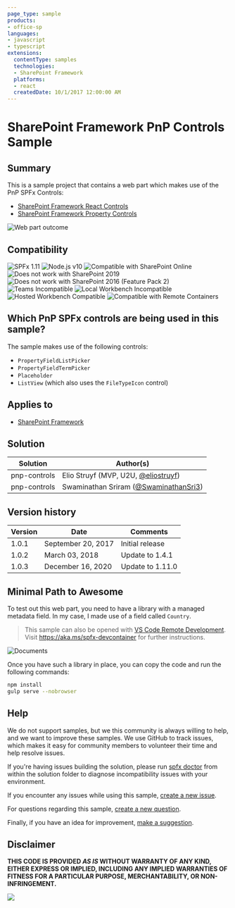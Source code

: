```yaml
---
page_type: sample
products:
- office-sp
languages:
- javascript
- typescript
extensions:
  contentType: samples
  technologies:
  - SharePoint Framework
  platforms:
  - react
  createdDate: 10/1/2017 12:00:00 AM
---
```

# SharePoint Framework PnP Controls Sample

## Summary

This is a sample project that contains a web part which makes use of the PnP SPFx Controls:

- [SharePoint Framework React Controls](https://www.npmjs.com/package/@pnp/spfx-controls-react)
- [SharePoint Framework Property Controls](https://www.npmjs.com/package/@pnp/spfx-property-controls)

![Web part outcome](./assets/webpart-outcome.gif)

## Compatibility

![SPFx 1.11](https://img.shields.io/badge/SPFx-1.11.0-green.svg)
![Node.js v10](https://img.shields.io/badge/Node.js-v10-green.svg)
![Compatible with SharePoint Online](https://img.shields.io/badge/SharePoint%20Online-Compatible-green.svg)
![Does not work with SharePoint 2019](https://img.shields.io/badge/SharePoint%20Server%202019-Incompatible-red.svg "SharePoint Server 2019 requires SPFx 1.4.1 or lower")
![Does not work with SharePoint 2016 (Feature Pack 2)](https://img.shields.io/badge/SharePoint%20Server%202016%20(Feature%20Pack%202)-Incompatible-red.svg "SharePoint Server 2016 Feature Pack 2 requires SPFx 1.1")
![Teams Incompatible](https://img.shields.io/badge/Teams-Incompatible-lightgrey.svg)
![Local Workbench Incompatible](https://img.shields.io/badge/Local%20Workbench-Incompatible-yellow.svg "This solution requires access to resources on the hosted site collection")
![Hosted Workbench Compatible](https://img.shields.io/badge/Hosted%20Workbench-Compatible-green.svg)
![Compatible with Remote Containers](https://img.shields.io/badge/Remote%20Containers-Compatible-green.svg)

## Which PnP SPFx controls are being used in this sample?

The sample makes use of the following controls:
- `PropertyFieldListPicker`
- `PropertyFieldTermPicker`
- `Placeholder`
- `ListView` (which also uses the `FileTypeIcon` control)

## Applies to

* [SharePoint Framework](https://learn.microsoft.com/sharepoint/dev/spfx/sharepoint-framework-overview)

## Solution

Solution|Author(s)
--------|---------
pnp-controls|Elio Struyf (MVP, U2U, [@eliostruyf](https://twitter.com/eliostruyf))
pnp-controls|Swaminathan Sriram ([@SwaminathanSri3](https://twitter.com/SwaminathanSri3))

## Version history

Version|Date|Comments
-------|----|--------
1.0.1|September 20, 2017|Initial release
1.0.2|March 03, 2018|Update to 1.4.1
1.0.3|December 16, 2020|Update to 1.11.0

## Minimal Path to Awesome

To test out this web part, you need to have a library with a managed metadata field. In my case, I made use of a field called `Country`.

>  This sample can also be opened with [VS Code Remote Development](https://code.visualstudio.com/docs/remote/remote-overview). Visit https://aka.ms/spfx-devcontainer for further instructions.

![Documents](./assets/documents.png)

Once you have such a library in place, you can copy the code and run the following commands:

```bash
npm install
gulp serve --nobrowser
```


## Help

We do not support samples, but we this community is always willing to help, and we want to improve these samples. We use GitHub to track issues, which makes it easy for  community members to volunteer their time and help resolve issues.

If you're having issues building the solution, please run [spfx doctor](https://pnp.github.io/cli-microsoft365/cmd/spfx/spfx-doctor/) from within the solution folder to diagnose incompatibility issues with your environment.

If you encounter any issues while using this sample, [create a new issue](https://github.com/pnp/sp-dev-fx-webparts/issues/new?assignees=&labels=Needs%3A+Triage+%3Amag%3A%2Ctype%3Abug-suspected%2Csample%3A%20react-pnp-controls&template=bug-report.yml&sample=react-pnp-controls&authors=@estruyf%20@Swaminathan-Sriram&title=react-pnp-controls%20-%20).

For questions regarding this sample, [create a new question](https://github.com/pnp/sp-dev-fx-webparts/issues/new?assignees=&labels=Needs%3A+Triage+%3Amag%3A%2Ctype%3Aquestion%2Csample%3A%20react-pnp-controls&template=question.yml&sample=react-pnp-controls&authors=@estruyf%20@Swaminathan-Sriram&title=react-pnp-controls%20-%20).

Finally, if you have an idea for improvement, [make a suggestion](https://github.com/pnp/sp-dev-fx-webparts/issues/new?assignees=&labels=Needs%3A+Triage+%3Amag%3A%2Ctype%3Aenhancement%2Csample%3A%20react-pnp-controls&template=question.yml&sample=react-pnp-controls&authors=@estruyf%20@Swaminathan-Sriram&title=react-pnp-controls%20-%20).


## Disclaimer

**THIS CODE IS PROVIDED *AS IS* WITHOUT WARRANTY OF ANY KIND, EITHER EXPRESS OR IMPLIED, INCLUDING ANY IMPLIED WARRANTIES OF FITNESS FOR A PARTICULAR PURPOSE, MERCHANTABILITY, OR NON-INFRINGEMENT.**


<img src="https://pnptelemetry.azurewebsites.net/sp-dev-fx-webparts/samples/pnp-controls" />
